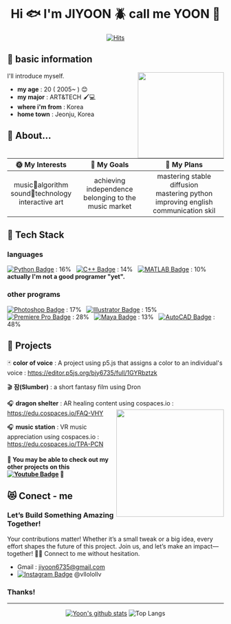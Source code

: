<div align=center>
	
# Hi :fish: I'm JIYOON :beetle: call me YOON :tropical_fish:

[![Hits](https://hits.seeyoufarm.com/api/count/incr/badge.svg?url=https%3A%2F%2Fgithub.com%2Fzzsza)](https://hits.seeyoufarm.com) 

</div>


## :wind_chime: basic information
I'll introduce myself. <img src= "https://media0.giphy.com/media/v1.Y2lkPTc5MGI3NjExemlvcnluYzRscWtxMjFvanFwb3IwbTN3aDV4bGJzb3M4bTNvdWxyayZlcD12MV9pbnRlcm5hbF9naWZfYnlfaWQmY3Q9Zw/o0vwzuFwCGAFO/giphy.webp" align="right" width="200"/>
* **my age** : 20 ( 2005~ ) :blush:
* **my major** : ART&TECH 🖌️💻
* **where i'm from** : Korea
* **home town** : Jeonju, Korea


## :chicken: About...
<div align=center>
	
| :sun_with_face: My Interests | :full_moon_with_face: My Goals | :new_moon_with_face: My Plans |
|:----------:|:-----------:|:-----------:|
| music🎵algorithm <br> sound🎵technology <br> interactive art | achieving independence <br> belonging to the music market | mastering stable diffusion  <br> mastering python <br> improving english communication skil |

</div>


## :wrench: Tech Stack
### languages
[![Python Badge](https://img.shields.io/badge/Python-3776AB?style=flat-square&logo=Python&logoColor=white)](https://www.python.org) : 16% &nbsp;
[![C++ Badge](https://img.shields.io/badge/C%2B%2B-00599C?style=flat-square&logo=c%2B%2B&logoColor=white)](https://www.cplusplus.com) : 14% &nbsp;
[![MATLAB Badge](https://img.shields.io/badge/MATLAB-0076A8?style=flat-square&logo=MATLAB&logoColor=white)](https://www.mathworks.com/products/matlab.html) : 10% &nbsp;
**actually I'm not a good programer "yet".**

### other programs
[![Photoshop Badge](https://img.shields.io/badge/Photoshop-31A8FF?style=flat-square&logo=Adobe-Photoshop&logoColor=white)](https://www.adobe.com/products/photoshop.html) : 17% &nbsp;
[![Illustrator Badge](https://img.shields.io/badge/Illustrator-FF9A00?style=flat-square&logo=Adobe-Illustrator&logoColor=white)](https://www.adobe.com/products/illustrator.html) : 15% &nbsp;
[![Premiere Pro Badge](https://img.shields.io/badge/Premiere%20Pro-9999FF?style=flat-square&logo=Adobe-Premiere-Pro&logoColor=white)](https://www.adobe.com/products/premiere.html) : 28% &nbsp;
[![Maya Badge](https://img.shields.io/badge/Maya-1C7C87?style=flat-square&logo=Autodesk-Maya&logoColor=white)](https://www.autodesk.com/products/maya/overview) : 13% &nbsp;
[![AutoCAD Badge](https://img.shields.io/badge/AutoCAD-0091C8?style=flat-square&logo=Autodesk-AutoCAD&logoColor=white)](https://www.autodesk.com/products/autocad/overview) : 48% &nbsp;


## :telescope: Projects 
:black_joker: **color of voice** : A project using p5.js that assigns a color to an individual's voice : <https://editor.p5js.org/bjy6735/full/1GYRbztzk>

:clapper: **잠(Slumber)** : a short fantasy film using Dron

:headphones: **dragon shelter** : AR healing content using cospaces.io : <https://edu.cospaces.io/FAQ-VHY> <img src= "https://github.com/user-attachments/assets/e2fd795f-5c0a-43a0-8be0-17a2d17783d0" align="right" width="250"/>

:headphones: **music station** : VR music appreciation using cospaces.io  : <https://edu.cospaces.io/TPA-PCN>

#### :game_die: You may be able to check out my other projects on this [![Youtube Badge](https://img.shields.io/badge/Youtube-ff0000?style=flat-square&logo=youtube&link=https://www.youtube.com/@foe-xx6yx)](https://www.youtube.com/@foe-xx6yx) :game_die:


## :heart_eyes_cat: Conect - me
### Let’s Build Something Amazing Together!

Your contributions matter! Whether it’s a small tweak or a big idea, every effort shapes the future of this project. Join us, and let’s make an impact—together! :baby::smirk: Connect to me without hesitation.

* Gmail : jiyoon6735@gmail.com
* [![Instagram Badge](https://img.shields.io/badge/Instagram-%23E4405F?style=flat-square&logo=Instagram&logoColor=white&link=https://instagram.com/vlollolv)](https://instagram.com/vllolollv) @vllolollv

### Thanks!

<div align=center>
	
</div>

---

<div align=center>
	
[![Yoon's github stats](https://github-readme-stats.vercel.app/api?username=bjy6735)](https://github.com/bjy6735/github-readme-stats)
![Top Langs](https://github-readme-stats.vercel.app/api/top-langs/?username=bjy6735&layout=compact)


